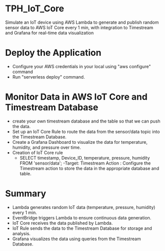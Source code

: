 # TPH_IoT_Core
Simulate an IoT device using AWS Lambda to generate and publish random sensor data to AWS IoT Core every 1 min, with integration to Timestream and Grafana for real-time data visualization

# Deploy the Application

- Configure your AWS credentials in your local using "aws configure" command
- Run "serverless deploy" command.

# Monitor Data in AWS IoT Core and Timestream Database

- create your own timestream database and the table so that we can push the data.
- Set up an IoT Core Rule to route the data from the sensor/data topic into the Timestream Database.
- Create a Grafana Dashboard to visualize the data for temperature, humidity, and pressure over time.
- Creation of IoT Core rule 
    - SELECT timestamp, Device_ID, temperature, pressure, humidity FROM 'sensor/data';
-Target: Timestream Action : Configure the Timestream action to store the data in the appropriate database and table.

# Summary

- Lambda generates random IoT data (temperature, pressure, humidity) every 1 min.
- EventBridge triggers Lambda to ensure continuous data generation.
- IoT Core receives the data published by Lambda.
- IoT Rule sends the data to the Timestream Database for storage and analysis.
- Grafana visualizes the data using queries from the Timestream Database.